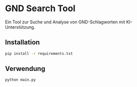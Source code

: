 # GND Search Tool

Ein Tool zur Suche und Analyse von GND-Schlagworten mit KI-Unterstützung.

## Installation

```bash
pip install -r requirements.txt
```

## Verwendung

```bash
python main.py
```
